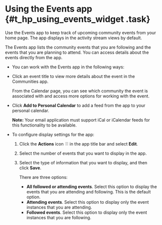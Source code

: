 # Using the Events app {#t_hp_using_events_widget .task}

Use the Events app to keep track of upcoming community events from your home page. The app displays in the activity stream views by default.

The Events app lists the community events that you are following and the events that you are planning to attend. You can access details about the events directly from the app.

-   You can work with the Events app in the following ways:
-   Click an event title to view more details about the event in the Communities app.

    From the Calendar page, you can see which community the event is associated with and access more options for working with the event.

-   Click **Add to Personal Calendar** to add a feed from the app to your personal calendar.

    **Note:** Your email application must support iCal or iCalendar feeds for this functionality to be available.

-   To configure display settings for the app:

    1.  Click the **Actions** icon ![Actions icon](iconActions.png) in the app title bar and select **Edit**.

    2.  Select the number of events that you want to display in the app.

    3.  Select the type of information that you want to display, and then click **Save**.

        There are three options:

        -   **All followed or attending events**. Select this option to display the events that you are attending and following. This is the default option.
        -   **Attending events**. Select this option to display only the event instances that you are attending.
        -   **Followed events**. Select this option to display only the event instances that you are following.

